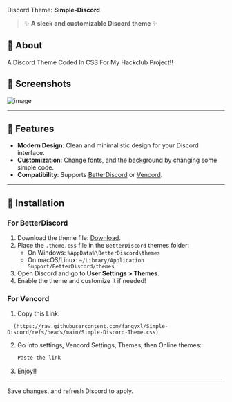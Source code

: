 Discord Theme: **Simple-Discord**  

> ✨ **A sleek and customizable Discord theme** ✨  

## 🎨 About  

A Discord Theme Coded In CSS For My Hackclub Project!!

## 📸 Screenshots  
![image](https://github.com/user-attachments/assets/94b5e167-195e-4a48-8d9c-426c4e8d495d)


---

## 🚀 Features  

- **Modern Design**: Clean and minimalistic design for your Discord interface.  
- **Customization**: Change fonts, and the background by changing some simple code.  
- **Compatibility**: Supports [BetterDiscord](https://betterdiscord.app/) or [Vencord](https://vencord.dev/).  

---

## 🔧 Installation  

### For BetterDiscord  
  1. Download the theme file: [Download](https://raw.githubusercontent.com/fanqyxl/Simple-Discord/refs/heads/main/Simple-Discord-Theme.css).  
2. Place the `.theme.css` file in the `BetterDiscord` themes folder:  
   - On Windows: `%AppData%\BetterDiscord\themes`  
   - On macOS/Linux: `~/Library/Application Support/BetterDiscord/themes`  
3. Open Discord and go to **User Settings > Themes**.  
4. Enable the theme and customize it if needed!  

### For Vencord  
1. Copy this Link:  
 ```
   (https://raw.githubusercontent.com/fanqyxl/Simple-Discord/refs/heads/main/Simple-Discord-Theme.css)
   ```  
2. Go into settings, Vencord Settings, Themes, then Online themes:  
   ```bash  
   Paste the link  
   ```  
3. Enjoy!! 

---

Save changes, and refresh Discord to apply.  
